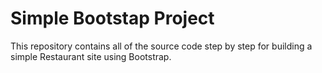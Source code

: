 # Simple Bootstap Project

This repository contains all of the source code step by step for building a simple Restaurant site using Bootstrap.
